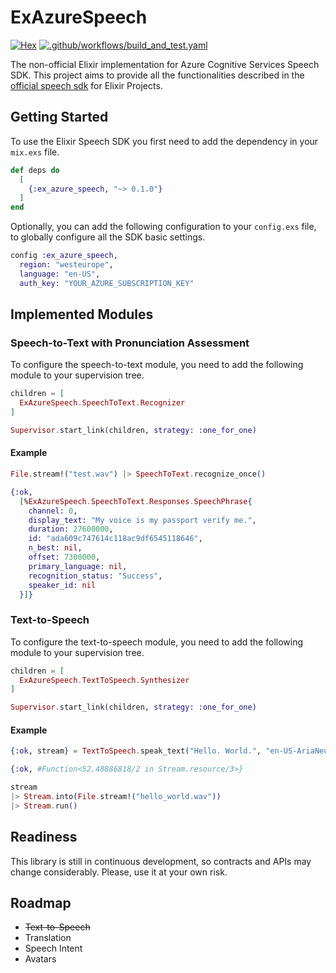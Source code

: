 # ExAzureSpeech

[![Hex](https://img.shields.io/hexpm/v/ex_azure_speech?style=flat-square)](https://hex.pm/packages/ex_azure_speech)
[![.github/workflows/build_and_test.yaml](https://github.com/YgorCastor/ex_azure_speech/actions/workflows/build_and_test.yaml/badge.svg)](https://github.com/YgorCastor/ex_azure_speech/actions/workflows/build_and_test.yaml)

The non-official Elixir implementation for Azure Cognitive Services Speech SDK. This project aims to provide all the functionalities described in the [official speech sdk](https://learn.microsoft.com/en-gb/azure/ai-services/speech-service/) for Elixir Projects.

## Getting Started

To use the Elixir Speech SDK you first need to add the dependency in your `mix.exs` file.

```elixir
def deps do
  [
    {:ex_azure_speech, "~> 0.1.0"}
  ]
end
```

Optionally, you can add the following configuration to your `config.exs` file, to globally configure all the SDK basic settings.
```elixir
config :ex_azure_speech,
  region: "westeurope",
  language: "en-US",
  auth_key: "YOUR_AZURE_SUBSCRIPTION_KEY"
```

## Implemented Modules

### Speech-to-Text with Pronunciation Assessment

To configure the speech-to-text module, you need to add the following module to your supervision tree.

```elixir
children = [
  ExAzureSpeech.SpeechToText.Recognizer
]

Supervisor.start_link(children, strategy: :one_for_one)
```

#### Example
```elixir
File.stream!("test.wav") |> SpeechToText.recognize_once()

{:ok,
  [%ExAzureSpeech.SpeechToText.Responses.SpeechPhrase{
    channel: 0,
    display_text: "My voice is my passport verify me.",
    duration: 27600000,
    id: "ada609c747614c118ac9df6545118646",
    n_best: nil,
    offset: 7300000,
    primary_language: nil,
    recognition_status: "Success",
    speaker_id: nil
  }]}
```

### Text-to-Speech

To configure the text-to-speech module, you need to add the following module to your supervision tree.
```elixir
children = [
  ExAzureSpeech.TextToSpeech.Synthesizer
]

Supervisor.start_link(children, strategy: :one_for_one)
```

#### Example

```elixir
{:ok, stream} = TextToSpeech.speak_text("Hello. World.", "en-US-AriaNeural", "en-US")

{:ok, #Function<52.48886818/2 in Stream.resource/3>}

stream
|> Stream.into(File.stream!("hello_world.wav"))
|> Stream.run()
```

## Readiness

This library is still in continuous development, so contracts and APIs may change considerably. Please, use it at your own risk.

## Roadmap

- ~~Text-to-Speech~~
- Translation
- Speech Intent
- Avatars

